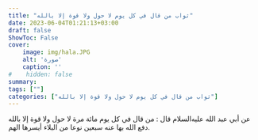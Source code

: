 ```yaml
---
title: "ثواب من قال في كل يوم لا حول ولا قوة إلا بالله"
date: 2023-06-04T01:21:13+03:00
draft: false
ShowToc: False
cover:
    image: img/hala.JPG
    alt: 'صورة'
    caption: ''
#    hidden: false
summary: 
tags: [""]
categories: ["ثواب من قال في كل يوم لا حول ولا قوة إلا بالله"]
---
```

عن أبي عبد الله
عليه‌السلام قال : من قال في كل يوم مائة مرة لا حول ولا قوة إلا بالله
دفع الله بها عنه سبعين نوعا من البلاء أيسرها الهم.


